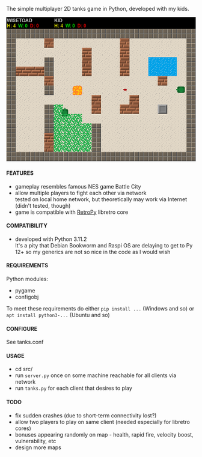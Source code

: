 The simple multiplayer 2D tanks game in Python, developed with my kids.  

![tanks](tanks.png)

#### FEATURES
- gameplay resembles famous NES game Battle City
- allow multiple players to fight each other via network  
  tested on local home network, but theoretically may work via Internet (didn't tested, though)
- game is compatible with [RetroPy](https://github.com/WiseToad/RetroPy) libretro core

#### COMPATIBILITY
- developed with Python 3.11.2  
  It's a pity that Debian Bookworm and Raspi OS are delaying to get to Py 12+ so my generics are not so nice in the code as I would wish

#### REQUIREMENTS
Python modules:
- pygame
- configobj

To meet these requirements do either `pip install ...` (Windows and so) or `apt install python3-...` (Ubuntu and so)

#### CONFIGURE
See tanks.conf
        
#### USAGE
- cd src/
- run `server.py` once on some machine reachable for all clients via network
- run `tanks.py` for each client that desires to play

#### TODO
- fix sudden crashes (due to short-term connectivity lost?)
- allow two players to play on same client (needed especially for libretro cores)
- bonuses appearing randomly on map - health, rapid fire, velocity boost, vulnerability, etc
- design more maps
